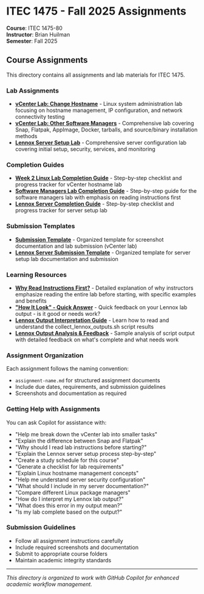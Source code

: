# ITEC 1475 - Fall 2025 Assignments

**Course**: ITEC 1475-80  
**Instructor**: Brian Huilman  
**Semester**: Fall 2025  

## Course Assignments

This directory contains all assignments and lab materials for ITEC 1475.

### Lab Assignments

- **[vCenter Lab: Change Hostname](vcenter-lab-hostname.md)** - Linux system administration lab focusing on hostname management, IP configuration, and network connectivity testing
- **[vCenter Lab: Other Software Managers](vcenter-lab-software-managers.md)** - Comprehensive lab covering Snap, Flatpak, AppImage, Docker, tarballs, and source/binary installation methods
- **[Lennox Server Setup Lab](lennox-server-setup.md)** - Comprehensive server configuration lab covering initial setup, security, services, and monitoring

### Completion Guides

- **[Week 2 Linux Lab Completion Guide](week2-linux-completion-guide.md)** - Step-by-step checklist and progress tracker for vCenter hostname lab
- **[Software Managers Lab Completion Guide](vcenter-lab-software-managers-completion-guide.md)** - Step-by-step guide for the software managers lab with emphasis on reading instructions first
- **[Lennox Server Completion Guide](lennox-server-completion-guide.md)** - Step-by-step checklist and progress tracker for server setup lab

### Submission Templates

- **[Submission Template](submission-template.md)** - Organized template for screenshot documentation and lab submission (vCenter lab)
- **[Lennox Server Submission Template](lennox-server-submission-template.md)** - Organized template for server setup lab documentation and submission

### Learning Resources

- **[Why Read Instructions First?](why-read-instructions-first.md)** - Detailed explanation of why instructors emphasize reading the entire lab before starting, with specific examples and benefits
- **["How It Look" - Quick Answer](how-it-look-quick-answer.md)** - Quick feedback on your Lennox lab output - is it good or needs work?
- **[Lennox Output Interpretation Guide](output-interpretation-guide.md)** - Learn how to read and understand the collect_lennox_outputs.sh script results
- **[Lennox Output Analysis & Feedback](lennox-output-analysis-feedback.md)** - Sample analysis of script output with detailed feedback on what's complete and what needs work

### Assignment Organization

Each assignment follows the naming convention:
- `assignment-name.md` for structured assignment documents
- Include due dates, requirements, and submission guidelines
- Screenshots and documentation as required

### Getting Help with Assignments

You can ask Copilot for assistance with:
- "Help me break down the vCenter lab into smaller tasks"
- "Explain the difference between Snap and Flatpak"
- "Why should I read lab instructions before starting?"
- "Explain the Lennox server setup process step-by-step"
- "Create a study schedule for this course"
- "Generate a checklist for lab requirements"
- "Explain Linux hostname management concepts"
- "Help me understand server security configuration"
- "What should I include in my server documentation?"
- "Compare different Linux package managers"
- "How do I interpret my Lennox lab output?"
- "What does this error in my output mean?"
- "Is my lab complete based on the output?"

### Submission Guidelines

- Follow all assignment instructions carefully
- Include required screenshots and documentation
- Submit to appropriate course folders
- Maintain academic integrity standards

---

*This directory is organized to work with GitHub Copilot for enhanced academic workflow management.*